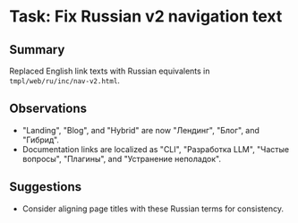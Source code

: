 # Task: Fix Russian v2 navigation text

## Summary

Replaced English link texts with Russian equivalents in `tmpl/web/ru/inc/nav-v2.html`.

## Observations

- "Landing", "Blog", and "Hybrid" are now "Лендинг", "Блог", and "Гибрид".
- Documentation links are localized as "CLI", "Разработка LLM", "Частые вопросы", "Плагины", and "Устранение неполадок".

## Suggestions

- Consider aligning page titles with these Russian terms for consistency.
